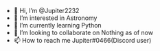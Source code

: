 - 👋 Hi, I’m @Jupiter2232
- 👀 I’m interested in Astronomy
- 🌱 I’m currently learning Python
- 💞️ I’m looking to collaborate on Nothing as of now
- 📫 How to reach me Jupiter#0466(Discord user)

<!---
Jupiter2232/Jupiter2232 is a ✨ special ✨ repository because its `README.md` (this file) appears on your GitHub profile.
You can click the Preview link to take a look at your changes.
--->
